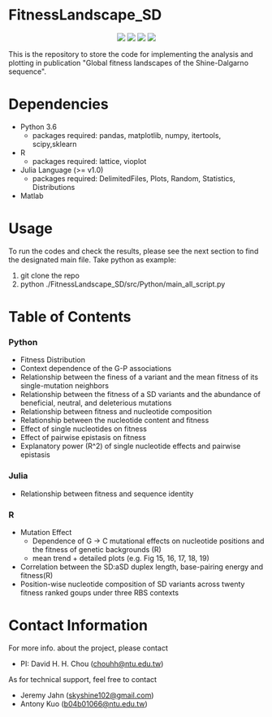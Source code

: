 # FitnessLandscape_SD

<p align=center>
<a target="_blank"><img src="https://img.shields.io/powershellgallery/p/Az.Storage.svg"></a>
<a target="_blank" href="https://www.python.org/downloads/" title="Python version"><img src="https://img.shields.io/badge/python-%3E=_3.6-green.svg"></a>
<a target="_blank" href="https://www.python.org/downloads/" title="Python version"><img src="https://img.shields.io/badge/Julia-v1.1-blueviolet.svg"></a>
<a target="_blank" href="https://opensource.org/licenses/MIT" title="License: MIT"><img src="https://img.shields.io/badge/License-MIT-blue.svg"></a>
</p>


This is the repository to store the  code for implementing the analysis and plotting in publication "Global fitness landscapes of the Shine-Dalgarno sequence".

# Dependencies
* Python 3.6
  * packages required: pandas, matplotlib, numpy, itertools, scipy,sklearn
* R
  * packages required: lattice, vioplot
* Julia Language (>= v1.0)
  * packages required: DelimitedFiles, Plots, Random, Statistics, Distributions
* Matlab 

# Usage
To run the codes and check the results, please see the next section to find the designated main file.
Take python as example: 
  1. git clone the repo
  2. python ./FitnessLandscape_SD/src/Python/main_all_script.py

# Table of Contents

### Python 
  * Fitness Distribution
  * Context dependence of the G-P associations
  * Relationship between the finess of a variant and the mean fitness of its single-mutation neighbors
  * Relationship between the fitness of a SD variants and the abundance of beneficial, neutral, and deleterious mutations
  * Relationship between fitness and nucleotide composition
  * Relationship between the nucleotide content and fitness
  * Effect of single nucleotides on fitness
  * Effect of pairwise epistasis on fitness
  * Explanatory power (R^2) of single nucleotide effects and pairwise epistasis 
  
### Julia 
  * Relationship between fitness and sequence identity


### R
  * Mutation Effect
    * Dependence of G &rarr; C mutational effects on nucleotide positions and the fitness of genetic backgrounds (R)
    * mean trend + detailed plots (e.g. Fig 15, 16, 17, 18, 19)
  * Correlation between the SD:aSD duplex length, base-pairing energy and fitness(R) 
  * Position-wise nucleotide composition of SD variants across twenty fitness ranked goups under three RBS contexts

# Contact Information
For more info. about the project, please contact
* PI: David H. H. Chou (chouhh@ntu.edu.tw)

As for technical support, feel free to contact
* Jeremy Jahn (skyshine102@gmail.com)
* Antony Kuo (b04b01066@ntu.edu.tw)


